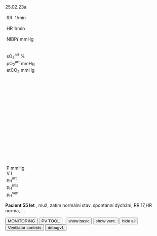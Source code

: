 <div class="w3-blue" style="position: absolute">
<span class="w3-small">25.02.23a &nbsp;</span>
<bdl-animate-control id="controlbuttons2" controlfmi="true" showstep="false" playafterstart="true"></bdl-animate-control>
<!-- not optimalized -O0 --><bdl-fmi id="idfmi" mode="continuous"  controlid="controlbuttons2" showcontrols="false"  src="modelECMORespiratoryVR_BloodGasesTransport_BloodyMaryPPG2.js" fminame="modelECMORespiratoryVR_BloodGasesTransport_BloodyMaryPPG2" tolerance="0.0000001" starttime="0" fstepsize="1" fpslimit="0.5" fmuspeed="0.1" fmuspeed2="1" guid="{83d444de-f6b1-4a60-a953-199d3e7b2d57}" valuereferences="905975257,369103464,905975068,905975254,905974373,905975067,905975342,905972510,16777311,16777312,905975256,335544320,637537073,637538918,637538919,637537579,905973336,637537588,637537580" valuelabels="venous.sO2,arterial.sO2,tissueUnit[1].sO2,venous.pH,arterial.pH,tissueUnit[1].pH,AirO2.y,AirN2,AirCO2,AirH2O,venous.pCO2,plethy,respiratoryCenter.VentilationSwitch.y,arterial.pO2,arterial.pCO2,systemicArteries.chemicalSolution.bloodGases.BEox,systemicVeins.chemicalSolution.bloodGases.BEox,systemicArteries.chemicalSolution.bloodGases.cHCO3,systemicArteries.chemicalSolution.bloodGases.cdCO2" inputs="idrate,16777223,1,60,t;idco2,16777311,1,100,t;idh2o,16777312,1,100,t;idshunts,16777227,1,100,t;iddeadspace,16777225,1,1000000,t;ido2,16777547,1,100,t;idventilation,16777511,1,1,t" inputlabels="RR,AirCO2,AirH2O,cShuntFrac,DV,AirO2Fraction.k,respiratoryCenter.ArtificialVentilation.k"></bdl-fmi>
<bdl-fmi id="ventilator" mode="continuous" controlid="controlbuttons2" showcontrols="false" src="modelECMORespiratoryVR_BloodGasesTransport_LungVentilatorSCMV2.js" fminame="modelECMORespiratoryVR_BloodGasesTransport_LungVentilatorSCMV2" tolerance="0.000001" starttime="0" fstepsize="0.1" fpslimit="10" guid="{98a13f8f-d60a-484c-9971-59dd5b4b6bb8}" valuereferences="637534444,637534486,16777227,16777225,16777240,16777241,16777242,335544321,369099031,637534474,16777223,234881080,16777224,905969977,637534474,637534445,637534443" valuelabels="expiration.q_in.p,lungs.volume,RR,TV,ventilatorSCMV.Iratio,ventilatorSCMV.Eratio,ventilatorSCMV.pause,ventilation,filter.y,lungs.pressure,TotalResistance,expirationConductance.y,TotalCompliance,lungsPressureMeasure.pressure,lungs.q_in[1].p,lungs.q_in[1].h_outflow,lungs.q_in[1].m_flow" inputs="idrate,16777227,1,60,t;idtv,16777225,1,1000000,t;idiratio,16777240,1,1,t;idpause,16777242,1,100,t;ideratio,16777241,1,1,t;idres,16777223,98.0665,0.001,t;idcomp,16777224,1e-6,98.0665,t;idexp,16777272,1,100000,t" inputlabels="RR,TV,ventilatorSCMV.Iratio,ventilatorSCMV.pause,ventilatorSCMV.Eratio,TotalResistance,TotalCompliance,expirationConductance.k"></bdl-fmi>
<bdl-fmi id="hemodynamics" mode="continuous" controlid="controlbuttons2" showcontrols="false" src="modelECMORespiratoryVR_BloodGasesTransport_MeursModel2011_HemodynamicsRegulatedHR.js" fminame="modelECMORespiratoryVR_BloodGasesTransport_MeursModel2011_HemodynamicsRegulatedHR" tolerance="0.000001" starttime="0" fstepsize="0.05" fpslimit="20" guid="{87860081-905b-4adf-b51a-cdbabd18cf3e}" valuereferences="905970357,905970199,905970200,33554460,637534720" valuelabels="EithaPressure.pressure,arterialPressure.systolic,arterialPressure.diastolic,Ecg.ecg,currentHeartReat.y" inputs="arterial_sO2,16777391,1,1,t" inputlabels="sO2.k"></bdl-fmi>
<!--bdl-remote-value remoteurl="http://127.0.0.1:5000/vrapi" interval="2000" id="vrapi" inputs="volume;sO2"></bdl-remote-value-->
<bdl-remote-value remoteurl="vuplex://localhost:5000/vrapi" interval="2000" id="vrapi" inputs="arterial_sO2;arterial_pH;arterial_pCO2;arterial_base_excess;arterial_HCO3;arterial_cdCO2;idrate;heart_rate"></bdl-remote-value>
</div><div class="w3-black w3-sans-serif" style="width:100%">

<div class="w3-row">
<div class="w3-threequarter w3-padding">

<div class="w3-row">
<div class="w3-half">
&nbsp;<bdl-chartjs-time responsive="true" width="300" height="50" fromid="ventilator" labels="lungs pressure"  refindex="14" refvalues="1" minichart="true" colorindex=5 initialdata="0,0.01;1.014e+5,1.014e+5"></bdl-chartjs-time>
<bdl-chartjs-time responsive="true" width="300" height="50" fromid="ventilator" labels="lungs pressure"  refindex="16" refvalues="1" minichart="true" colorindex=5 initialdata="0,0.1;0,0"></bdl-chartjs-time>
</div>
<div class="w3-half">
&nbsp;<bdl-chartjs-time responsive="true" height="50" fromid="hemodynamics" labels="ecg" refindex="3" refvalues="1" throttle="100" colorindex="2" minichart="true" initialdata="0,0.01;0,0"></bdl-chartjs-time>
&nbsp;<bdl-chartjs-time responsive="true" height="50" fromid="hemodynamics" labels="pulsatile sO2" refindex="0" refvalues="1" throttle="100" colorindex="11" minichart="true" initialdata="0,0.01;11370,11370"></bdl-chartjs-time>
</div>
</div>
</div>
<div class="w3-quarter">
<div class="w3-card w3-text-aqua w3-large" style="white-space:nowrap">
&nbsp;RR&nbsp;<b class="w3-xxxlarge"><bdl-value id="idRR" style="display:none" fromid="ventilator" refindex="8" convertor="60,1" precision="2"></bdl-value></b>&nbsp;<span class="w3-small">1/min</span>
<div class="w3-text-light-green w3-large">
<br/>
&nbsp;HR<b class="w3-xxxlarge"><bdl-value id="heart_rate" style="display:none" fromid="hemodynamics" refindex="4" convertor="60,1" tofixed="0"></bdl-value></b>&nbsp;<span class="w3-small">1/min</span>
</div>
<br/>
<div class="w3-text-purple w3-large">
&nbsp;NIBP<b class="w3-xlarge"><bdl-value id="idNIBP" style="display:none" fromid="hemodynamics" refindex="1" convertor="1,133.322" precision="3"></bdl-value>/<bdl-value id="idNIBP2" style="display:none" fromid="hemodynamics" refindex="2" convertor="1,133.322" tofixed="0"></bdl-value></b>
<span class="w3-small">mmHg</span>
</div>
</div>
</div>
</div>
<div id="monitoring">
<div class="w3-row">
<div class="w3-threequarter w3-padding">
<div class="w3-row">
<div class="w3-half">
&nbsp;<bdl-chartjs-time responsive="true" height="50" fromid="idfmi" labels="sO2" refindex="1" refvalues="1" throttle="1000" colorindex="4" minichart="true" initialdata="0,0.01;0.98,0.98" min="0.5" max="1.0"></bdl-chartjs-time>
</div>
<div class="w3-half">
&nbsp;<bdl-chartjs-time responsive="true" height="50" fromid="idfmi" labels="pO2,pCO2" refindex="13" refvalues="2" throttle="1000" colorindex="6" minichart="true" initialdata="0,0.01;0,0"></bdl-chartjs-time>
</div>
</div>
</div>
<div class="w3-quarter">
<div class="" style="white-space:nowrap">
<div class="w3-text-yellow w3-large">
&nbsp;sO<sub>2</sub><sup>art</sup><b class="w3-xxxlarge"><bdl-value id="spo2value" fromid="idfmi" refindex="1" convertor="100,1" precision="4" style="display:none"></bdl-value></b>&nbsp;<span class="w3-small">%</span><br/></div>
<div class="w3-text-red w3-large">&nbsp;pO<sub>2</sub><sup>art</sup><b class="w3-large"><bdl-value id="idpo2" style="display:none" fromid="idfmi" refindex="13" convertor="1,133.322" precision="2" convertors="1,133.322"></bdl-value></b>&nbsp;<span class="w3-small">mmHg</span><br/></div>
<!--div class="w3-text-green w3-large">&nbsp;pCO<sub>2</sub><sup>art</sup><b class="w3-large"><bdl-value fromid="idfmi" refindex="14" convertor="1,133.322" precision="4" convertors="1,133.322"></bdl-value></b>&nbsp;<span class="w3-small">mmHg</span></div-->
<div class="w3-text-blue w3-large">&nbsp;etCO<sub>2</sub><b class="w3-large"><bdl-value id="idetco2" style="display:none" fromid="idfmi" refindex="14" convertor="1,134" precision="2" convertors="1,133.322" style="display:none"></bdl-value></b>&nbsp;<span class="w3-small">mmHg</span></div>
</div>
</div>
</div>
<div class="w3-row">
<div class="w3-row">
<div class="w3-threequarter">

<div class="w3-row">


<div class="w3-quarter">
<bdl-chartjs-xy fromid="ventilator" labelx="pressure" labely="volume" labels="pV1,pV2,pV3" refindex="0" refvalues="2" width="250" height="250" min="2" max="4.5" convertors="1,133.322,-760;1000,1" maxdata="128" id="idpv"></bdl-chartjs-xy>

</div>

<div class="w3-quarter">
<div style="width:300px;height:300pxmargin-left:50px">
<br/>
<!--bdl-animate-adobe src="Plice.js" width="130" height="130" name="Plice" fromid="ventilator" responsive="true"></bdl-animate-adobe>
<bdl-bind2a findex="1" aname="PliceAnimace_anim" amin="0" amax="14" fmin="0.0023" fmax="0.0033"></bdl-bind2a-->
</div>
</div>
<div class="w3-quarter w3-white" style="width:340px;height:340px;zoom:80%;margin-left:80px">
<bdl-sachart fromid="idfmi" refindex="3,10" convertors="1,1,0;1,133.322"  class="w3-left" pointSize="50" style="width:100%;height:100%"></bdl-sachart>

</div>

</div>

</div>

<div class="w3-rest w3-text-blue">
&nbsp;P<b class="w3-xxlarge"><bdl-value id="idP" style="display:none" fromid="ventilator" refindex="0" convertor="1,133.322"></bdl-value></b>&nbsp;<span class="w3-small">mmHg</span><br/>
&nbsp;V<b class="w3-xxlarge"><bdl-value id="idV" style="display:none" fromid="ventilator" refindex="1" convertor="1000,1"></bdl-value></b>&nbsp;<span class="w3-small">l</span>
<div class="w3-text-red">
&nbsp;p<sub>H</sub><sup>art</sup><b class="w3-xxxlarge"><bdl-value id="idpH" style="display:none" fromid="idfmi" refindex="4"></bdl-value></b>
</div>
<div class="w3-text-green">
&nbsp;p<sub>H</sub><sup>mix</sup><b class=""><bdl-value id="idpHmix" style="display:none" fromid="idfmi" refindex="5"></bdl-value></b>
</div>
<div class="w3-text-blue">
&nbsp;p<sub>H</sub><sup>ven</sup><b class=""><bdl-value id="idpHven" style="display:none" fromid="idfmi" refindex="3"></bdl-value></b>
</div></div></div>
</div>
</div>
<bdl-pvtool id="idpvtool" fromid="ventilator" refindex="0" refvalues="2" style="display:none"></bdl-pvtool>
</div>

<div class="w3-large w3-padding w3-hide">

**Pacient 55 let** , muž, zatím normální stav. spontánní dýchání, RR 17,HR norma, ...

</div>

<button class="w3-button w3-blue w3-large" onclick="document.getElementById('monitoring').style.display = 'block';document.getElementById('idpvtool').style.display = 'none';">MONITORING</button>
<button class="w3-button w3-blue w3-large" onclick="document.getElementById('monitoring').style.display = 'none';document.getElementById('idpvtool').style.display = 'block';">PV TOOL</button>&nbsp;&nbsp;
<span class="w3-right"><bdl-buttonparams title="1(normal)" ids="idshunts,iddeadspace,idrate,idcomp,ido2" values="2,150,17,60,21" fromid="vrapi" thresholdvalue="1" refindex="patient_state"></bdl-buttonparams> 
<bdl-buttonparams title="2(pneumonia)" ids="idshunts,iddeadspace,idrate,idcomp,ido2,idpause,idexp" values="86,850,33,10,21,2,0.31" fromid="vrapi" refindex="patient_state" thresholdvalue="2"></bdl-buttonparams>
<bdl-buttonparams title="3(ventilated)" ids="idshunts,iddeadspace,idrate,idcomp,ido2,idpause,idexp" values="86,850,15,10,40,30,0.15" fromid="vrapi" refindex="patient_state" thresholdvalue="3"></bdl-buttonparams>
<bdl-buttonparams title="4(stabilized)" ids="idshunts,iddeadspace,idrate,idcomp,ido2" values="60,850,15,10,60" fromid="vrapi" refindex="patient_state" thresholdvalue="3"></bdl-buttonparams>
<button class="w3-button w3-blue" onclick="['idRR', 'heart_rate', 'idpH', 'idpHven','idpHmix','spo2value'].forEach(id => document.getElementById(id).style.display = 'inline');">show basic</button>
<button class="w3-right w3-button w3-blue" onclick="['idNIBP', 'idNIBP2', 'idP', 'idV','idetco2','idpo2','idpv'].forEach(id => document.getElementById(id).style.display = 'inline');">show vent.</button>
<button class="w3-button w3-blue" onclick="['idRR', 'heart_rate', 'idpH', 'idpHven','idpHmix','spo2value','idNIBP', 'idNIBP2', 'idP', 'idV','idetco2','idpo2','idpv'].forEach(id => document.getElementById(id).style.display = 'none');">hide all</button>
<button class="w3-button w3-blue" onclick="document.getElementById('vcontrols').style.display='block'">Ventilator controls</button>
<button class="w3-button w3-blue" onclick="console.log('sending vuplex message');const event1 = new CustomEvent('vuplexmessage', {detail: { patient_state: '2', 'version': navigator.userAgent }});window.dispatchEvent(event1);">debugv1</button></span>


<!--bdl-chartjs-time width="600" height="200" fromid="idfmi" labels="ventilation" initialdata="0;0" refindex="12" refvalues="1"></bdl-chartjs-time>
<bdl-chartjs-time width="600" height="200" fromid="ventilator" labels="ventilation2" initialdata="0;0" refindex="7" refvalues="1"></bdl-chartjs-time-->

<div style="display:none" id="vcontrols" class="w3-card">
<button class="w3-button w3-red" onclick="document.getElementById('vcontrols').style.display='none'">X</button>

compliance <bdl-value fromid="ventilator" refindex="12" convertor="1e+10,98.0665"></bdl-value> <bdl-range id="idcomp" title="total compliance (ml/cmH20)" min="10" max="200" default="50" step="1" initdefault="true"></bdl-range>

conductance <bdl-value fromid="ventilator" refindex="11"></bdl-value> <bdl-range id="idexp" title="expiration conductance" min="0.001" max="1" default="0.31" step="0.001" initdefault="true"></bdl-range>

Resistance: <bdl-value fromid="ventilator" refindex="10" convertor="0.001,98.0665"></bdl-value> <bdl-range id="idres" title="Resistance" min="0.1" max="100" default="1.3" step="0.1" initdefault="true"></bdl-range>

Data to be sent to VR: 
volume:<bdl-range id="volume" title="Lung volume (m3)" min="0.0001" max="0.01" default="0.002" step="0.000001" fromid="ventilator" refindex="1"></bdl-range>
asO2:<bdl-range id="arterial_sO2" min="0" max="1" default="0.981" step="0.001" title="so2"  fromid="idfmi" refindex="1"></bdl-range>
apH:<bdl-range id="arterial_pH" fromid="idfmi" min="0" max="14" default="0" step="0.00001" refindex="4"></bdl-range>
apCO2:<bdl-range id="arterial_pCO2" fromid="idfmi" refindex="14" min="0" max="10000000" default="0" step="0.0000001"></bdl-range>
aBE:<bdl-range id="arterial_base_excess" fromid="idfmi" refindex="16" min="-200" max="200" default="0" step="0.0000001"></bdl-range>
aHCO3:<bdl-range id="arterial_HCO3" fromid="idfmi" refindex="17" min="0" max="100" default="0" step="0.0000001"></bdl-range>
acdCO2:<bdl-range id="arterial_cdCO2" fromid="idfmi" refindex="18"  min="0" max="100" default="0" step="0.0000001"></bdl-range>
ventilation:<bdl-range id="idventilation" title="Ventilation(m3/s)" min="0" max="0.009" default="0.0001595" step="0.0000001" fromid="ventilator" refindex="7"></bdl-range>

Patient state: <br/>
<bdl-range id="patientstate" title="patient state" min="0" max="3" step="1" default="1" fromid="vrapi" refindex="patient_state"></bdl-range>
<!-- {
    "E_ratio": 3,
    "I_ratio": 1,
    "Vt_tidal_volume": 500,
    "arterial_HCO3": 0,
    "arterial_base_excess": 0,
    "arterial_cdCO2": 0,
    "arterial_pCO2": 0,
    "arterial_pH": 7,
    "arterial_sO2": 0.9,
    "f_breath_rate": 12,
    "o2_fraction": 21,
    "patient_state": 2,
    "pause_value": 0,
    "sO2": 0.95,
    "volume": 0.0023
}-->
Ventilated gas: <!--bdl-buttonparams title="Normal" ids="ido2,idco2,idh2o" values="21,0.03,6"></bdl-buttonparams>
<bdl-buttonparams title="O2 40%" ids="ido2,idco2,idh2o" values="40,0.03,6"></bdl-buttonparams>
<bdl-buttonparams title="O2 60%" ids="ido2,idco2,idh2o" values="60,0.03,6"></bdl-buttonparams-->
<bdl-range id="ido2" title="O2 %" min="5" max="93" default="21" fromid="vrapi" refindex="o2_fraction"  refconditionvar="patient_state" refconditionvalue="3"></bdl-range><br/>
<bdl-range id="iddeadspace" title="dead space" min="100" max="4500" default="150" initdefault="true"></bdl-range>
<bdl-range id="idshunts" title="L-V shunts %" min="5" max="95" default="2" initdefault="true"></bdl-range>
<bdl-range id="idco2" title="CO2 %" min="0" max="10" default="0.03" step="0.01"></bdl-range>
<bdl-range id="idh2o" title="H2O %" min="0" max="10" default="6" step="0.1"></bdl-range>

Mechanical ventilator setting:<br/>
<bdl-range id="idrate" title="Breath rate (1/min)" min="3" max="60" default="17" step="1" initdefault="true" fromid="vrapi" refindex="f_breath_rate" refconditionvar="patient_state" refconditionvalue="3"></bdl-range><br/>
<!--bdl-range id="idmuscle" title="Breathing force (%)" min="10" max="400" default="100" step="1" fromid="vrapi" refindex="0"></bdl-range-->
<bdl-range id="idtv" title="Vt - tidal volume (ml)" min="200" max="1500" default="800" step="1" fromid="vrapi" refindex="Vt_tidal_volume" initdefault="true"  refconditionvar="patient_state" refconditionvalue="3"></bdl-range><br/>
<div class="w3-hide">
<bdl-range id="idiratio" min="1" max="4" default="1" step="1" fromid="vrapi" refindex="I_ratio" refconditionvar="patient_state" refconditionvalue="3"></bdl-range>
<bdl-range id="ideratio" min="1" max="9" default="4" step="1" fromid="vrapi" refindex="E_ratio"  refconditionvar="patient_state" refconditionvalue="3"></bdl-range>
</div>
Set I:E ratio 
<bdl-buttonparams title="1:1" ids="idiratio,ideratio" values="1,1"></bdl-buttonparams>
<bdl-buttonparams title="1:2" ids="idiratio,ideratio" values="1,2"></bdl-buttonparams>
<bdl-buttonparams title="2:1" ids="idiratio,ideratio" values="2,1"></bdl-buttonparams>
<bdl-buttonparams title="3:2" ids="idiratio,ideratio" values="3,2"></bdl-buttonparams></br>
<bdl-range id="idpause" title="pause (%)" min="0" max="70" default="2" step="1" initdefault="true" fromid="vrapi" refindex="pause_value"></bdl-range>


</div>